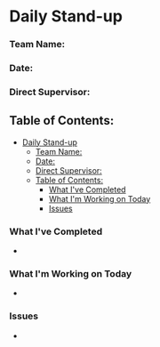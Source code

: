 # Daily Stand-up

### Team Name: 
### Date: 
### Direct Supervisor:

## Table of Contents:
- [Daily Stand-up](#daily-stand-up)
    - [Team Name:](#team-name)
    - [Date:](#date)
    - [Direct Supervisor:](#direct-supervisor)
  - [Table of Contents:](#table-of-contents)
    - [What I've Completed](#what-ive-completed)
    - [What I'm Working on Today](#what-im-working-on-today)
    - [Issues](#issues)

### What I've Completed
- 

### What I'm Working on Today
- 

### Issues
- 